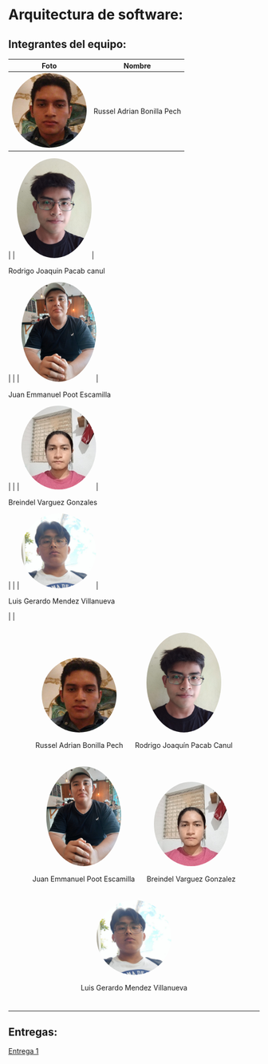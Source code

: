 # Arquitectura de software:

## Integrantes del equipo:


| Foto          | Nombre        |
| ------------- | ------------- |
| <img src="./assets/bonilla-russel.jpg" width="150px" style="border-radius:50%">| <p>Russel Adrian Bonilla Pech</p>|
|
| <img src="./assets/pacab-rodrigo.jpg" width="150px" style="border-radius:50%">| <p>Rodrigo Joaquin Pacab canul</p>|
|
| <img src="./assets/poot-juan.jpg" width="150px" style="border-radius:50%">| <p>Juan Emmanuel Poot Escamilla</p>|
|
| <img src="./assets/varguez-breindel.jpg" width="150px" style="border-radius:50%">| <p>Breindel Varguez Gonzales</p>|
|
| <img src="./assets/mendez-gerardo.jpg" width="150px" style="border-radius:50%">| <p>Luis Gerardo Mendez Villanueva</p>|
|




<div align="center">
<div style="display: inline-block; text-align: center; margin:10px;">
<img src="./assets/bonilla-russel.jpg" width="150px" heigth="150px " style="border-radius:50%">

<p>Russel Adrian Bonilla Pech</p>
</div>

<div style="display: inline-block; text-align: center; margin:10px;">
<img src="./assets/pacab-rodrigo.jpg" width="150px" heigth="150px " style="border-radius:50%">
<p>
Rodrigo Joaquín Pacab Canul</p>

</div>

<div style="display: inline-block; text-align: center; margin:10px;">
<img src="./assets/poot-juan.jpg" width="150px" heigth="150px " style="border-radius:50%">
<p>Juan Emmanuel Poot Escamilla</p>

</div>

<div style="display: inline-block; text-align: center; margin:10px;">
<img src="./assets/varguez-breindel.jpg" width="150px" heigth="150px " style="border-radius:50%">
<p>Breindel Varguez Gonzalez</p>

</div>

<div style="display: inline-block; text-align: center; margin:10px;">
<img src="./assets/mendez-gerardo.jpg" width="150px" heigth="150px " style="border-radius:50%">
<p>Luis Gerardo Mendez Villanueva
</p>

</div>

---

</div>


## Entregas:

[Entrega 1](./entrega1)
